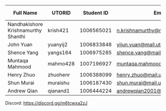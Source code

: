 |                 Full Name           |  UTORID  | Student ID |            Email                 | Best Way to Contact | Discord Username  | 
|-------------------------------------|----------|------------|----------------------------------|---------------------|-------------------|
| Nandhakishore Krishnamurthy Shanthi | krish421 | 1006565021 | n.krishnamurthy@mail.utoronto.ca | email               | ksnksnksn#9829    | 
| John Yuan                           | yuanyij2 | 1006833848 | yijun.yuan@mail.utoronto.ca      | 4375330772          | John Y#1951       |
| Shence Yang                         | yangs164 | 1006975285 | shence.yang@mail.utoronto.ca     | 4373289461          | Shence#2206       |
| Muntaqa Mahmood                     | mahmo428 | 1007196927 | muntaqa.mahmood@mail.utoronto.ca | email/discord       | octane#8029       |
| Henry Zhuo                          | zhuohenr | 1006388099 | henry.zhuo@mail.utoronto.ca      | 6479678898          | HZ#0999           |
| Shun Murai                          | muraishu | 1006187430 | shun.murai@mail.utoronto.ca      | 4168261946          | YadonAkiyama#0379 |
| Andrew Qian                         | qianand1 | 1006444224 | andrewqian2001@gmail.com         | discord             | Feedkage#9697     |

Discord: https://discord.gg/m6tcwxa2zJ
